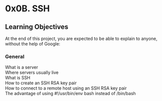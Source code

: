 # 0x0B. SSH   
## Learning Objectives    
At the end of this project, you are expected to be able to explain to anyone, without the help of Google:    
### General   
What is a server    
Where servers usually live     
What is SSH                
How to create an SSH RSA key pair    
How to connect to a remote host using an SSH RSA key pair    
The advantage of using #!/usr/bin/env bash instead of /bin/bash    
